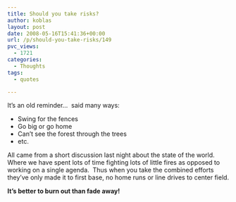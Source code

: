 ```yaml
---
title: Should you take risks?
author: koblas
layout: post
date: 2008-05-16T15:41:36+00:00
url: /p/should-you-take-risks/149
pvc_views:
  - 1721
categories:
  - Thoughts
tags:
  - quotes

---
```

It&#8217;s an old reminder&#8230;&nbsp; said many ways:

  * Swing for the fences
  * Go big or go home&nbsp; 
  * Can&#8217;t see the forest through the trees
  * etc.

All came from a short discussion last night about the state of the world.&nbsp; Where we have spent lots of time fighting lots of little fires as opposed to working on a single agenda.&nbsp; Thus when you take the combined efforts they&#8217;ve only made it to first base, no home runs or line drives to center field.

**It&#8217;s better to burn out than fade away!**
